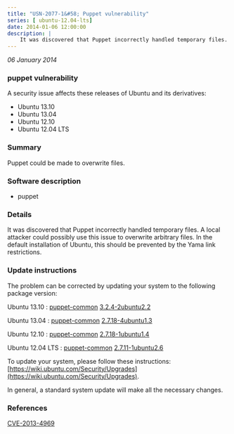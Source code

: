 ```yaml
---
title: "USN-2077-1&#58; Puppet vulnerability"
series: [ ubuntu-12.04-lts]
date: 2014-01-06 12:00:00
description: |
    It was discovered that Puppet incorrectly handled temporary files. A local attacker could possibly use this issue to overwrite arbitrary files. In the default installation of Ubuntu, this should be prevented by the Yama link restrictions. 
--- 
```

 
 

*06 January 2014*

### puppet vulnerability

A security issue affects these releases of Ubuntu and its derivatives:

* Ubuntu 13.10
* Ubuntu 13.04
* Ubuntu 12.10
* Ubuntu 12.04 LTS

### Summary

Puppet could be made to overwrite files. 

### Software description

* puppet 

### Details

It was discovered that Puppet incorrectly handled temporary files. A local attacker could possibly use this issue to overwrite arbitrary files. In the default installation of Ubuntu, this should be prevented by the Yama link restrictions. 

### Update instructions

The problem can be corrected by updating your system to the following package version:

Ubuntu 13.10
 : [puppet-common](https://launchpad.net/ubuntu/+source/puppet) <span> [3.2.4-2ubuntu2.2](https://launchpad.net/ubuntu/+source/puppet/3.2.4-2ubuntu2.2) </span> 

Ubuntu 13.04
 : [puppet-common](https://launchpad.net/ubuntu/+source/puppet) <span> [2.7.18-4ubuntu1.3](https://launchpad.net/ubuntu/+source/puppet/2.7.18-4ubuntu1.3) </span> 

Ubuntu 12.10
 : [puppet-common](https://launchpad.net/ubuntu/+source/puppet) <span> [2.7.18-1ubuntu1.4](https://launchpad.net/ubuntu/+source/puppet/2.7.18-1ubuntu1.4) </span> 

Ubuntu 12.04 LTS
 : [puppet-common](https://launchpad.net/ubuntu/+source/puppet) <span> [2.7.11-1ubuntu2.6](https://launchpad.net/ubuntu/+source/puppet/2.7.11-1ubuntu2.6) </span> 

To update your system, please follow these instructions: [https://wiki.ubuntu.com/Security/Upgrades](https://wiki.ubuntu.com/Security/Upgrades).

In general, a standard system update will make all the necessary changes. 

### References

 
 [CVE-2013-4969](http://people.ubuntu.com/~ubuntu-security/cve/CVE-2013-4969)
 

